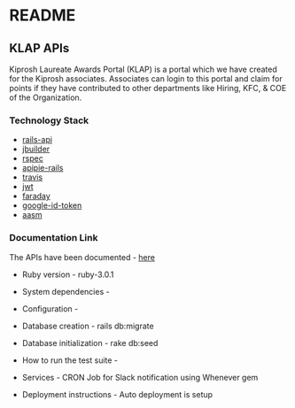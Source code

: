 # README

## KLAP APIs

Kiprosh Laureate Awards Portal (KLAP) is a portal which we have created for the Kiprosh associates. Associates can login to this portal and claim for points if they have contributed to other departments like Hiring, KFC, & COE of the Organization.

### Technology Stack

- [rails-api](https://github.com/rails-api/rails-api)
- [jbuilder](https://github.com/rails/jbuilder)
- [rspec](https://github.com/rspec/rspec-rails)
- [apipie-rails](https://github.com/Apipie/apipie-rails)
- [travis](https://github.com/travis-ci/travis.rb)
- [jwt](https://github.com/jwt/ruby-jwt)
- [faraday](https://github.com/lostisland/faraday)
- [google-id-token](https://github.com/google/google-id-token)
- [aasm](https://github.com/aasm/aasm)

### Documentation Link

The APIs have been documented - [here](https://six-pack-champsss-rails.herokuapp.com/apipie)

* Ruby version - ruby-3.0.1

* System dependencies - 

* Configuration - 

* Database creation - rails db:migrate

* Database initialization - rake db:seed

* How to run the test suite -  

* Services - CRON Job for Slack notification using Whenever gem

* Deployment instructions - Auto deployment is setup
